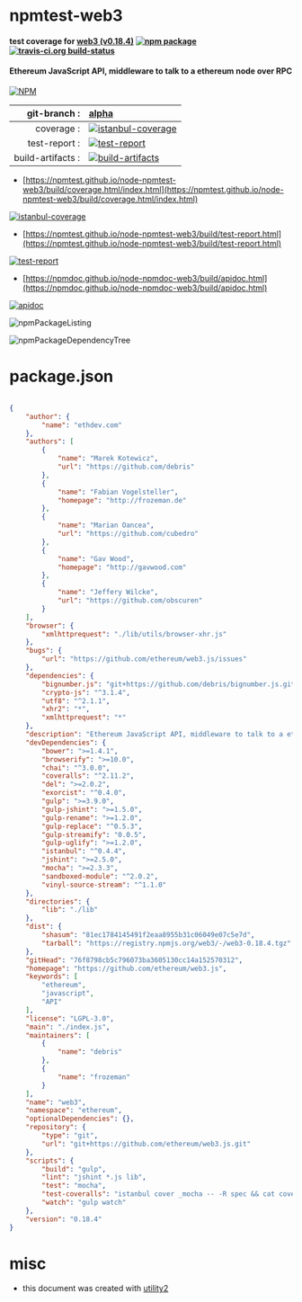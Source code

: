 # npmtest-web3

#### test coverage for  [web3 (v0.18.4)](https://github.com/ethereum/web3.js)  [![npm package](https://img.shields.io/npm/v/npmtest-web3.svg?style=flat-square)](https://www.npmjs.org/package/npmtest-web3) [![travis-ci.org build-status](https://api.travis-ci.org/npmtest/node-npmtest-web3.svg)](https://travis-ci.org/npmtest/node-npmtest-web3)

#### Ethereum JavaScript API, middleware to talk to a ethereum node over RPC

[![NPM](https://nodei.co/npm/web3.png?downloads=true&downloadRank=true&stars=true)](https://www.npmjs.com/package/web3)

| git-branch : | [alpha](https://github.com/npmtest/node-npmtest-web3/tree/alpha)|
|--:|:--|
| coverage : | [![istanbul-coverage](https://npmtest.github.io/node-npmtest-web3/build/coverage.badge.svg)](https://npmtest.github.io/node-npmtest-web3/build/coverage.html/index.html)|
| test-report : | [![test-report](https://npmtest.github.io/node-npmtest-web3/build/test-report.badge.svg)](https://npmtest.github.io/node-npmtest-web3/build/test-report.html)|
| build-artifacts : | [![build-artifacts](https://npmtest.github.io/node-npmtest-web3/glyphicons_144_folder_open.png)](https://github.com/npmtest/node-npmtest-web3/tree/gh-pages/build)|

- [https://npmtest.github.io/node-npmtest-web3/build/coverage.html/index.html](https://npmtest.github.io/node-npmtest-web3/build/coverage.html/index.html)

[![istanbul-coverage](https://npmtest.github.io/node-npmtest-web3/build/screenCapture.buildCi.browser.%252Ftmp%252Fbuild%252Fcoverage.lib.html.png)](https://npmtest.github.io/node-npmtest-web3/build/coverage.html/index.html)

- [https://npmtest.github.io/node-npmtest-web3/build/test-report.html](https://npmtest.github.io/node-npmtest-web3/build/test-report.html)

[![test-report](https://npmtest.github.io/node-npmtest-web3/build/screenCapture.buildCi.browser.%252Ftmp%252Fbuild%252Ftest-report.html.png)](https://npmtest.github.io/node-npmtest-web3/build/test-report.html)

- [https://npmdoc.github.io/node-npmdoc-web3/build/apidoc.html](https://npmdoc.github.io/node-npmdoc-web3/build/apidoc.html)

[![apidoc](https://npmdoc.github.io/node-npmdoc-web3/build/screenCapture.buildCi.browser.%252Ftmp%252Fbuild%252Fapidoc.html.png)](https://npmdoc.github.io/node-npmdoc-web3/build/apidoc.html)

![npmPackageListing](https://npmtest.github.io/node-npmtest-web3/build/screenCapture.npmPackageListing.svg)

![npmPackageDependencyTree](https://npmtest.github.io/node-npmtest-web3/build/screenCapture.npmPackageDependencyTree.svg)



# package.json

```json

{
    "author": {
        "name": "ethdev.com"
    },
    "authors": [
        {
            "name": "Marek Kotewicz",
            "url": "https://github.com/debris"
        },
        {
            "name": "Fabian Vogelsteller",
            "homepage": "http://frozeman.de"
        },
        {
            "name": "Marian Oancea",
            "url": "https://github.com/cubedro"
        },
        {
            "name": "Gav Wood",
            "homepage": "http://gavwood.com"
        },
        {
            "name": "Jeffery Wilcke",
            "url": "https://github.com/obscuren"
        }
    ],
    "browser": {
        "xmlhttprequest": "./lib/utils/browser-xhr.js"
    },
    "bugs": {
        "url": "https://github.com/ethereum/web3.js/issues"
    },
    "dependencies": {
        "bignumber.js": "git+https://github.com/debris/bignumber.js.git#94d7146671b9719e00a09c29b01a691bc85048c2",
        "crypto-js": "^3.1.4",
        "utf8": "^2.1.1",
        "xhr2": "*",
        "xmlhttprequest": "*"
    },
    "description": "Ethereum JavaScript API, middleware to talk to a ethereum node over RPC",
    "devDependencies": {
        "bower": ">=1.4.1",
        "browserify": ">=10.0",
        "chai": "^3.0.0",
        "coveralls": "^2.11.2",
        "del": ">=2.0.2",
        "exorcist": "^0.4.0",
        "gulp": ">=3.9.0",
        "gulp-jshint": ">=1.5.0",
        "gulp-rename": ">=1.2.0",
        "gulp-replace": "^0.5.3",
        "gulp-streamify": "0.0.5",
        "gulp-uglify": ">=1.2.0",
        "istanbul": "^0.4.4",
        "jshint": ">=2.5.0",
        "mocha": ">=2.3.3",
        "sandboxed-module": "^2.0.2",
        "vinyl-source-stream": "^1.1.0"
    },
    "directories": {
        "lib": "./lib"
    },
    "dist": {
        "shasum": "81ec1784145491f2eaa8955b31c06049e07c5e7d",
        "tarball": "https://registry.npmjs.org/web3/-/web3-0.18.4.tgz"
    },
    "gitHead": "76f8798cb5c796073ba3605130cc14a152570312",
    "homepage": "https://github.com/ethereum/web3.js",
    "keywords": [
        "ethereum",
        "javascript",
        "API"
    ],
    "license": "LGPL-3.0",
    "main": "./index.js",
    "maintainers": [
        {
            "name": "debris"
        },
        {
            "name": "frozeman"
        }
    ],
    "name": "web3",
    "namespace": "ethereum",
    "optionalDependencies": {},
    "repository": {
        "type": "git",
        "url": "git+https://github.com/ethereum/web3.js.git"
    },
    "scripts": {
        "build": "gulp",
        "lint": "jshint *.js lib",
        "test": "mocha",
        "test-coveralls": "istanbul cover _mocha -- -R spec && cat coverage/lcov.info | coveralls --verbose",
        "watch": "gulp watch"
    },
    "version": "0.18.4"
}
```



# misc
- this document was created with [utility2](https://github.com/kaizhu256/node-utility2)
